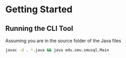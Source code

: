 # Getting Started

## Running the CLI Tool

Assuming you are in the source folder of the Java files

```bash
javac -d . *.java && java edu.smu.smusql.Main
```
